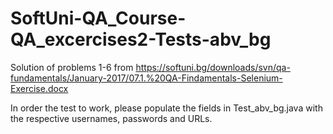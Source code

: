 # SoftUni-QA_Course-QA_excercises2-Tests-abv_bgSolution of problems 1-6 from https://softuni.bg/downloads/svn/qa-fundamentals/January-2017/07.1.%20QA-Findamentals-Selenium-Exercise.docxIn order the test to work, please populate the fields in Test_abv_bg.java with the respective usernames, passwords and URLs.